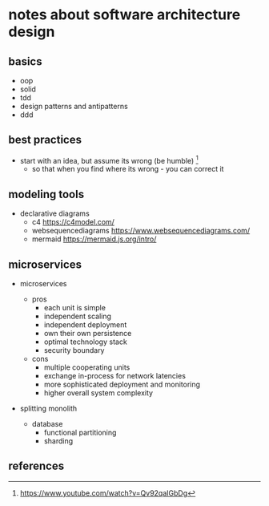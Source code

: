 # notes about software architecture design

## basics

- oop
- solid
- tdd
- design patterns and antipatterns
- ddd


## best practices

- start with an idea, but assume its wrong (be humble) [^1]
  - so that when you find where its wrong - you can correct it


## modeling tools

- declarative diagrams 
  - c4 https://c4model.com/
  - websequencediagrams https://www.websequencediagrams.com/
  - mermaid https://mermaid.js.org/intro/


## microservices

- microservices
  - pros
    - each unit is simple
    - independent scaling
    - independent deployment
    - own their own persistence
    - optimal technology stack
    - security boundary
  - cons
    - multiple cooperating units
    - exchange in-process for network latencies
    - more sophisticated deployment and monitoring
    - higher overall system complexity

- splitting monolith
  - database
    - functional partitioning
    - sharding


## references

[^1]: https://www.youtube.com/watch?v=Qv92qaIGbDg
